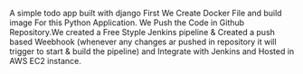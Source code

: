 A simple todo app built with django
First We Create Docker File and build image For this Python Application.
We Push the Code in Github Repository.We created a Free Styple Jenkins pipeline & Created a push based Weebhook (whenever any changes ar pushed in repository it will trigger to start & build the pipeline) and Integrate with Jenkins and Hosted in AWS EC2 instance.
